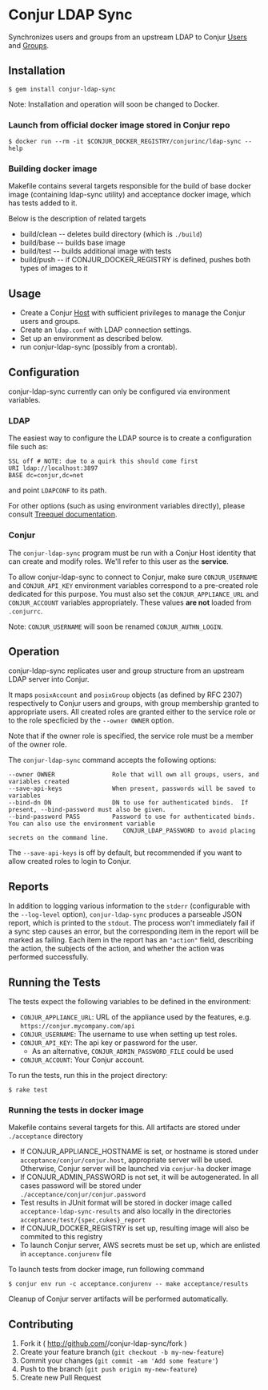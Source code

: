 # Conjur LDAP Sync

Synchronizes users and groups from an upstream LDAP to Conjur [Users](http://developer.conjur.net/reference/services/directory/user) and [Groups](http://developer.conjur.net/reference/services/directory/group).

## Installation

    $ gem install conjur-ldap-sync
    
Note: Installation and operation will soon be changed to Docker.

### Launch from official docker image stored in Conjur repo

    $ docker run --rm -it $CONJUR_DOCKER_REGISTRY/conjurinc/ldap-sync --help

### Building docker image

Makefile contains several targets responsible for the build of base docker image (containing ldap-sync utility) and acceptance docker image, which has tests added to it.

Below is the description of related targets

* build/clean -- deletes build directory (which is `./build`)
* build/base  -- builds base image
* build/test  -- builds additional image with tests
* build/push -- if CONJUR\_DOCKER\_REGISTRY is defined, pushes both types of images to it

## Usage

- Create a Conjur [Host](http://developer.conjur.net/reference/services/directory/host) with sufficient privileges to manage the Conjur users and groups.
- Create an `ldap.conf` with LDAP connection settings.
- Set up an environment as described below.
- run conjur-ldap-sync (possibly from a crontab).

## Configuration

conjur-ldap-sync currently can only be configured via environment variables.

### LDAP

The easiest way to configure the LDAP source is to create a configuration file such as:
```
SSL off # NOTE: due to a quirk this should come first
URI ldap://localhost:3897
BASE dc=conjur,dc=net
```
and point `LDAPCONF` to its path.

For other options (such as using environment variables directly), please consult
[Treequel documentation](http://rubydoc.info/gems/treequel/Treequel#directory_from_config-class_method).

### Conjur

The `conjur-ldap-sync` program must be run with a Conjur Host identity that can create
and modify roles.  We'll refer to this user as the **service**.

To allow conjur-ldap-sync to connect to Conjur, make sure `CONJUR_USERNAME`
and `CONJUR_API_KEY` environment variables correspond to a pre-created role
dedicated for this purpose.  You must also set the `CONJUR_APPLIANCE_URL` and
`CONJUR_ACCOUNT` variables appropriately.  These values **are not** loaded from
`.conjurrc`.

Note: `CONJUR_USERNAME` will soon be renamed `CONJUR_AUTHN_LOGIN`.

## Operation

conjur-ldap-sync replicates user and group structure from an upstream LDAP server into Conjur.

It maps `posixAccount` and `posixGroup` objects (as defined by RFC 2307) respectively to Conjur
users and groups, with group membership granted to appropriate users.  All created roles are granted
either to the service role or to the role specficied by the `--owner OWNER` option.

Note that if the owner role is specified, the service role must be a member of the owner role.

The `conjur-ldap-sync` command accepts the following options:

    --owner OWNER                Role that will own all groups, users, and variables created
    --save-api-keys              When present, passwords will be saved to variables
    --bind-dn DN                 DN to use for authenticated binds.  If present, --bind-password must also be given.
    --bind-password PASS         Password to use for authenticated binds.  You can also use the environment variable
                                    CONJUR_LDAP_PASSWORD to avoid placing secrets on the command line.


The `--save-api-keys` is off by default, but recommended if you want to allow created roles to login to
Conjur.


## Reports

In addition to logging various information to the `stderr` (configurable with the `--log-level` option), `conjur-ldap-sync` produces a parseable JSON report, which is printed to the `stdout`.  The process won't immediately fail if a sync step causes an error, but the corresponding item in the report will be marked as failing.  Each item in the report has an `"action"` field, describing the action, the subjects of the action, and whether the action was performed successfully.



## Running the Tests

The tests expect the following variables to be defined in the environment:

 * `CONJUR_APPLIANCE_URL`: URL of the appliance used by the features, e.g. `https://conjur.mycompany.com/api`
 * `CONJUR_USERNAME`: The username to use when setting up test roles.
 * `CONJUR_API_KEY`:  The api key or password for the user.
    * As an alternative, `CONJUR_ADMIN_PASSWORD_FILE` could be used
 * `CONJUR_ACCOUNT`: Your Conjur account.

To run the tests, run this in the project directory:

```
$ rake test
```

### Running the tests in docker image

Makefile contains several targets for this. All artifacts are stored under `./acceptance` directory

* If CONJUR\_APPLIANCE\_HOSTNAME is set, or hostname is stored under `acceptance/conjur/conjur.host`, appropriate server will be used. Otherwise, Conjur server will be launched via `conjur-ha` docker image
* If CONJUR\_ADMIN\_PASSWORD is not set, it will be autogenerated. In all cases password will be stored under `./acceptance/conjur/conjur.password`
* Test results in JUnit format will be stored in docker image called `acceptance-ldap-sync-results` and also locally in the directories `acceptance/test/{spec,cukes}_report`
* If CONJUR\_DOCKER\_REGISTRY is set up, resulting image will also be commited to this registry
* To launch Conjur server, AWS secrets must be set up, which are enlisted in `acceptance.conjurenv` file

To launch tests from docker image, run following command

```
$ conjur env run -c acceptance.conjurenv -- make acceptance/results 
```

Cleanup of Conjur server artifacts will be performed automatically.


## Contributing

1. Fork it ( http://github.com/<my-github-username>/conjur-ldap-sync/fork )
2. Create your feature branch (`git checkout -b my-new-feature`)
3. Commit your changes (`git commit -am 'Add some feature'`)
4. Push to the branch (`git push origin my-new-feature`)
5. Create new Pull Request
